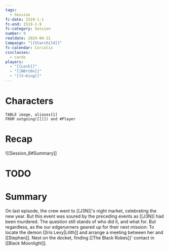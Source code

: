 ```yaml
---
tags:
  - Session
fc-date: 1519-1-1
fc-end: 1519-1-9
fc-category: Session
number: 9
realdate: 2024-04-21
Campaign: "[[Starchild]]"
fc-calendar: Coriolis
cssclasses:
  - cards
players:
  - "[[Lock]]"
  - "[[N0rt0n]]"
  - "[[V-King]]"
---
```

# Characters
```dataview
TABLE image, aliases[1]
FROM outgoing([[]]) and #Player
```
# Recap
![[Session_8#Summary]]

# TODO


# Summary
On last episode, the crew went to [[J3N]]'s night market, celebrating the new year. But this event was soured by the preceding events as [[J3N]] had been murdered. The question still stands of who did it, and what for. But regardless, as the our edgerunners geared up for their next mission: To locate the demon [[Iris Levy|Lilith]] and arrange a meeting between her and [[Stephen]]. Next on the docket, finding [[The Black Robes]]' contact in [[Black Moonlight]].

